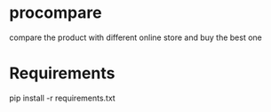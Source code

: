 # procompare
compare the product with different online store and buy the best one

# Requirements
pip install -r requirements.txt
